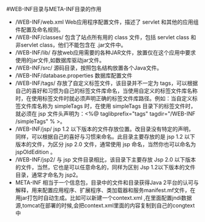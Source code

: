 #WEB-INF目录与META-INF目录的作用

*  /WEB-INF/web.xml
Web应用程序配置文件，描述了 servlet 和其他的应用组件配置及命名规则。
*  /WEB-INF/classes/
包含了站点所有用的 class 文件，包括 servlet class 和非servlet class，他们不能包含在 .jar文件中。
*  /WEB-INF/lib/
存放web应用需要的各种JAR文件，放置仅在这个应用中要求使用的jar文件,如数据库驱动jar文件。
*  /WEB-INF/src/
 源码目录，按照包名结构放置各个Java文件。
*  /WEB-INF/database.properties
 数据库配置文件
*  /WEB-INF/tags/
存放了自定义标签文件，该目录并不一定为 tags，可以根据自己的喜好和习惯为自己的标签文件库命名，当使用自定义的标签文件库名称时，在使用标签文件时就必须声明正确的标签文件库路径。例如：当自定义标签文件库名称为 simpleTags 时，在使用 simpleTags 目录下的标签文件时，就必须在 jsp 文件头声明为：<%@ taglibprefix="tags" tagdir="/WEB-INF /simpleTags" % >。
* /WEB-INF/jsp/
jsp 1.2 以下版本的文件存放位置。改目录没有特定的声明，同样，可以根据自己的喜好与习惯来命名。此目录主要存放的是 jsp 1.2 以下版本的文件，为区分 jsp 2.0 文件，通常使用 jsp 命名，当然你也可以命名为 jspOldEdition 。
* /WEB-INF/jsp2/
与 jsp 文件目录相比，该目录下主要存放 Jsp 2.0 以下版本的文件，当然，它也是可以任意命名的，同样为区别 Jsp 1.2以下版本的文件目录，通常才命名为 jsp2。
* META-INF
相当于一个信息包，目录中的文件和目录获得Java 2平台的认可与解释，用来配置应用程序、扩展程序、类加载器和服务manifest.mf文件，在用jar打包时自动生成。比如可以新建一个context.xml ,在里面配置jndi数据源,tomcat在部署的时候,会把context.xml里面的内容复制到自己的congtext中